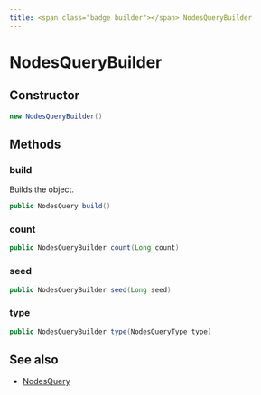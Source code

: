 ```yaml
---
title: <span class="badge builder"></span> NodesQueryBuilder
---
```

# <span class="badge builder"></span> NodesQueryBuilder

## Constructor

```java
new NodesQueryBuilder()
```
## Methods

### <span class="badge object-method"></span> build

Builds the object.

```java
public NodesQuery build()
```

### <span class="badge object-method"></span> count

```java
public NodesQueryBuilder count(Long count)
```

### <span class="badge object-method"></span> seed

```java
public NodesQueryBuilder seed(Long seed)
```

### <span class="badge object-method"></span> type

```java
public NodesQueryBuilder type(NodesQueryType type)
```

## See also

 * <span class="badge object-type-class"></span> [NodesQuery](./object-NodesQuery.md)
